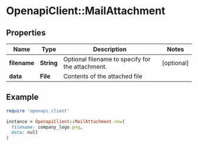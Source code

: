 # OpenapiClient::MailAttachment

## Properties

| Name | Type | Description | Notes |
| ---- | ---- | ----------- | ----- |
| **filename** | **String** | Optional filename to specify for the attachment. | [optional] |
| **data** | **File** | Contents of the attached file |  |

## Example

```ruby
require 'openapi_client'

instance = OpenapiClient::MailAttachment.new(
  filename: company_logo.png,
  data: null
)
```

